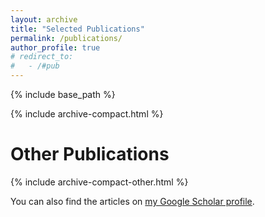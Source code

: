 ```yaml
---
layout: archive
title: "Selected Publications"
permalink: /publications/
author_profile: true
# redirect_to: 
#   - /#pub
---
```


<style>
td, th {
    border: none!important;
    padding-top: 0px;
    padding-bottom: 0px;
  /* padding-left: 30px;
  padding-right: 40px; */
}
</style>

{% include base_path %}

{% include archive-compact.html %}

Other Publications
======

{% include archive-compact-other.html %}


You can also find the articles on <a href="{{ site.author.googlescholar }}">my Google Scholar profile</a>. 